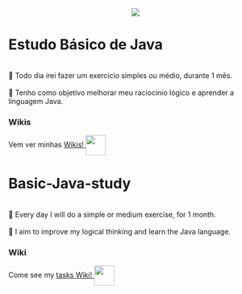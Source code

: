 <div align="center">
<img align="center" src="https://camo.githubusercontent.com/5dc6ee33381917e41fc9c4951799268998f11a9b864399bf79a0842e4f9b194d/68747470733a2f2f692e696d6775722e636f6d2f315a76566b44632e676966"/></a>
 </div>

# Estudo Básico de Java
<br>👾 Todo dia irei fazer um exercicio simples ou médio, durante 1 mês. </br>
<br>🧠 Tenho como objetivo melhorar meu raciocinio lógico e aprender a línguagem Java. </br>

### Wikis
Vem ver minhas <a href="https://github.com/Baralou/Basic-Java-study/wiki/Explaining-the-Multiplies-Homework." target="blank"> Wikis! <img href="https://github.com/Baralou/Basic-Java-study/wiki" src="https://static.wikia.nocookie.net/minecraft_gamepedia/images/3/31/Enchanting_Table.gif/revision/latest?cb=20220222115558" align="center" height="40" width="40"/></a>

# Basic-Java-study

<br>👾 Every day I will do a simple or medium exercise, for 1 month. </br>
<br>🧠 I aim to improve my logical thinking and learn the Java language. </br>

### Wiki
 Come see my  <a href="https://github.com/Baralou/Basic-Java-study/wiki/Explaining-the-Multiplies-Homework." target="blank">tasks Wiki! <img href="https://github.com/Baralou/Basic-Java-study/wiki" src="https://static.wikia.nocookie.net/minecraft_gamepedia/images/3/31/Enchanting_Table.gif/revision/latest?cb=20220222115558" align="center" height="40" width="40"/></a>
